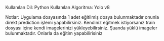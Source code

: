 Kullanılan Dil: Python
Kullanılan Algoritma: Yolo v8

Notlar:
Uygulama dosyasında 1 adet eğitilmiş dosya bulunmaktadır onunla direkt prediction işlemi yapabilirsiniz.
Kendiniz eğitmek istiyorsanız train dosyası içine kendi imagelerinizi yükleyebilirsiniz. Şuanda yüklü imageler bulunmaktadır. Onlarla da eğitim yapabilirisiniz

